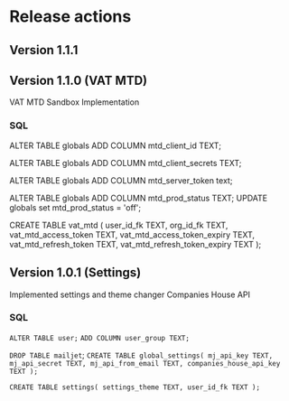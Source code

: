 # Release actions

## Version 1.1.1

## Version 1.1.0 (VAT MTD)

VAT MTD Sandbox Implementation

### SQL

ALTER TABLE globals
ADD COLUMN mtd_client_id TEXT;

ALTER TABLE globals
ADD COLUMN mtd_client_secrets TEXT;

ALTER TABLE globals
ADD COLUMN mtd_server_token text;

ALTER TABLE globals
ADD COLUMN mtd_prod_status TEXT;
UPDATE globals set mtd_prod_status = 'off';

CREATE TABLE vat_mtd (
    user_id_fk TEXT,
    org_id_fk TEXT,
    vat_mtd_access_token TEXT,
    vat_mtd_access_token_expiry TEXT,
    vat_mtd_refresh_token TEXT,
    vat_mtd_refresh_token_expiry TEXT
);

## Version 1.0.1 (Settings)

Implemented settings and theme changer
Companies House API

### SQL

`ALTER TABLE user;`
`ADD COLUMN user_group TEXT;`

`DROP TABLE mailjet`;
`CREATE TABLE global_settings(
    mj_api_key TEXT,
    mj_api_secret TEXT,
    mj_api_from_email TEXT,
    companies_house_api_key TEXT
);`

`CREATE TABLE settings(
    settings_theme TEXT,
    user_id_fk TEXT
);`